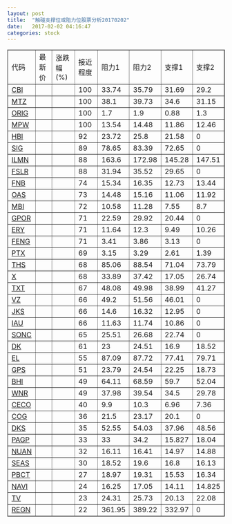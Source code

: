 ```yaml
---
layout: post
title:  "触碰支撑位或阻力位股票分析20170202"
date:   2017-02-02 04:16:47
categories: stock
---
```

<script type="text/javascript">
var stockList = []
stockList.push('gb_cbi');
stockList.push('gb_mtz');
stockList.push('gb_orig');
stockList.push('gb_mpw');
stockList.push('gb_hbi');
stockList.push('gb_sig');
stockList.push('gb_ilmn');
stockList.push('gb_fslr');
stockList.push('gb_fnb');
stockList.push('gb_oas');
stockList.push('gb_mbi');
stockList.push('gb_gpor');
stockList.push('gb_ery');
stockList.push('gb_feng');
stockList.push('gb_ptx');
stockList.push('gb_ths');
stockList.push('gb_x');
stockList.push('gb_txt');
stockList.push('gb_vz');
stockList.push('gb_jks');
stockList.push('gb_iau');
stockList.push('gb_sonc');
stockList.push('gb_dk');
stockList.push('gb_el');
stockList.push('gb_gps');
stockList.push('gb_bhi');
stockList.push('gb_wnr');
stockList.push('gb_ceco');
stockList.push('gb_cog');
stockList.push('gb_dks');
stockList.push('gb_pagp');
stockList.push('gb_nuan');
stockList.push('gb_seas');
stockList.push('gb_pbct');
stockList.push('gb_navi');
stockList.push('gb_tv');
stockList.push('gb_regn');
</script>
<table border="1">
 <tr>
 <td>代码</td>
 <td>最新价</td>
 <td>涨跌幅(%)</td>
 <td>接近程度</td>
 <td>阻力1</td>
 <td>阻力2</td>
 <td>支撑1</td>
 <td>支撑2</td>
</tr>
  <tr id="cbi" class="red">
  <td><a href="http://stock.finance.sina.com.cn/usstock/quotes/CBI.html" target="_blank">CBI</a></td><td></td><td></td><td>100</td><td>33.74</td><td>35.79</td><td>31.69</td><td>29.2</td></tr>
  <tr id="mtz" class="red">
  <td><a href="http://stock.finance.sina.com.cn/usstock/quotes/MTZ.html" target="_blank">MTZ</a></td><td></td><td></td><td>100</td><td>38.1</td><td>39.73</td><td>34.6</td><td>31.15</td></tr>
  <tr id="orig" class="green">
  <td><a href="http://stock.finance.sina.com.cn/usstock/quotes/ORIG.html" target="_blank">ORIG</a></td><td></td><td></td><td>100</td><td>1.7</td><td>1.9</td><td>0.88</td><td>1.3</td></tr>
  <tr id="mpw" class="green">
  <td><a href="http://stock.finance.sina.com.cn/usstock/quotes/MPW.html" target="_blank">MPW</a></td><td></td><td></td><td>100</td><td>13.54</td><td>14.48</td><td>11.86</td><td>12.46</td></tr>
  <tr id="hbi" class="red">
  <td><a href="http://stock.finance.sina.com.cn/usstock/quotes/HBI.html" target="_blank">HBI</a></td><td></td><td></td><td>92</td><td>23.72</td><td>25.8</td><td>21.58</td><td>0</td></tr>
  <tr id="sig" class="red">
  <td><a href="http://stock.finance.sina.com.cn/usstock/quotes/SIG.html" target="_blank">SIG</a></td><td></td><td></td><td>89</td><td>78.65</td><td>83.39</td><td>72.65</td><td>0</td></tr>
  <tr id="ilmn" class="red">
  <td><a href="http://stock.finance.sina.com.cn/usstock/quotes/ILMN.html" target="_blank">ILMN</a></td><td></td><td></td><td>88</td><td>163.6</td><td>172.98</td><td>145.28</td><td>147.51</td></tr>
  <tr id="fslr" class="red">
  <td><a href="http://stock.finance.sina.com.cn/usstock/quotes/FSLR.html" target="_blank">FSLR</a></td><td></td><td></td><td>88</td><td>31.94</td><td>35.52</td><td>29.65</td><td>0</td></tr>
  <tr id="fnb" class="red">
  <td><a href="http://stock.finance.sina.com.cn/usstock/quotes/FNB.html" target="_blank">FNB</a></td><td></td><td></td><td>74</td><td>15.34</td><td>16.35</td><td>12.73</td><td>13.44</td></tr>
  <tr id="oas" class="red">
  <td><a href="http://stock.finance.sina.com.cn/usstock/quotes/OAS.html" target="_blank">OAS</a></td><td></td><td></td><td>73</td><td>14.48</td><td>15.16</td><td>11.06</td><td>11.92</td></tr>
  <tr id="mbi" class="red">
  <td><a href="http://stock.finance.sina.com.cn/usstock/quotes/MBI.html" target="_blank">MBI</a></td><td></td><td></td><td>72</td><td>10.58</td><td>11.28</td><td>7.55</td><td>8.7</td></tr>
  <tr id="gpor" class="green">
  <td><a href="http://stock.finance.sina.com.cn/usstock/quotes/GPOR.html" target="_blank">GPOR</a></td><td></td><td></td><td>71</td><td>22.59</td><td>29.92</td><td>20.44</td><td>0</td></tr>
  <tr id="ery" class="green">
  <td><a href="http://stock.finance.sina.com.cn/usstock/quotes/ERY.html" target="_blank">ERY</a></td><td></td><td></td><td>71</td><td>11.64</td><td>12.3</td><td>9.49</td><td>10.26</td></tr>
  <tr id="feng" class="red">
  <td><a href="http://stock.finance.sina.com.cn/usstock/quotes/FENG.html" target="_blank">FENG</a></td><td></td><td></td><td>71</td><td>3.41</td><td>3.86</td><td>3.13</td><td>0</td></tr>
  <tr id="ptx" class="red">
  <td><a href="http://stock.finance.sina.com.cn/usstock/quotes/PTX.html" target="_blank">PTX</a></td><td></td><td></td><td>69</td><td>3.15</td><td>3.29</td><td>2.61</td><td>1.39</td></tr>
  <tr id="ths" class="green">
  <td><a href="http://stock.finance.sina.com.cn/usstock/quotes/THS.html" target="_blank">THS</a></td><td></td><td></td><td>68</td><td>85.06</td><td>88.54</td><td>71.04</td><td>73.79</td></tr>
  <tr id="x" class="red">
  <td><a href="http://stock.finance.sina.com.cn/usstock/quotes/X.html" target="_blank">X</a></td><td></td><td></td><td>68</td><td>33.89</td><td>37.42</td><td>17.05</td><td>26.74</td></tr>
  <tr id="txt" class="red">
  <td><a href="http://stock.finance.sina.com.cn/usstock/quotes/TXT.html" target="_blank">TXT</a></td><td></td><td></td><td>67</td><td>48.08</td><td>49.98</td><td>38.99</td><td>41.27</td></tr>
  <tr id="vz" class="red">
  <td><a href="http://stock.finance.sina.com.cn/usstock/quotes/VZ.html" target="_blank">VZ</a></td><td></td><td></td><td>66</td><td>49.2</td><td>51.56</td><td>46.01</td><td>0</td></tr>
  <tr id="jks" class="red">
  <td><a href="http://stock.finance.sina.com.cn/usstock/quotes/JKS.html" target="_blank">JKS</a></td><td></td><td></td><td>66</td><td>14.6</td><td>16.32</td><td>12.95</td><td>0</td></tr>
  <tr id="iau" class="green">
  <td><a href="http://stock.finance.sina.com.cn/usstock/quotes/IAU.html" target="_blank">IAU</a></td><td></td><td></td><td>66</td><td>11.63</td><td>11.74</td><td>10.86</td><td>0</td></tr>
  <tr id="sonc" class="red">
  <td><a href="http://stock.finance.sina.com.cn/usstock/quotes/SONC.html" target="_blank">SONC</a></td><td></td><td></td><td>65</td><td>25.51</td><td>26.68</td><td>22.74</td><td>0</td></tr>
  <tr id="dk" class="red">
  <td><a href="http://stock.finance.sina.com.cn/usstock/quotes/DK.html" target="_blank">DK</a></td><td></td><td></td><td>61</td><td>23</td><td>24.51</td><td>16.9</td><td>18.52</td></tr>
  <tr id="el" class="green">
  <td><a href="http://stock.finance.sina.com.cn/usstock/quotes/EL.html" target="_blank">EL</a></td><td></td><td></td><td>55</td><td>87.09</td><td>87.72</td><td>77.41</td><td>79.71</td></tr>
  <tr id="gps" class="green">
  <td><a href="http://stock.finance.sina.com.cn/usstock/quotes/GPS.html" target="_blank">GPS</a></td><td></td><td></td><td>51</td><td>23.79</td><td>24.54</td><td>22.25</td><td>18.73</td></tr>
  <tr id="bhi" class="red">
  <td><a href="http://stock.finance.sina.com.cn/usstock/quotes/BHI.html" target="_blank">BHI</a></td><td></td><td></td><td>49</td><td>64.11</td><td>68.59</td><td>59.7</td><td>52.04</td></tr>
  <tr id="wnr" class="green">
  <td><a href="http://stock.finance.sina.com.cn/usstock/quotes/WNR.html" target="_blank">WNR</a></td><td></td><td></td><td>49</td><td>37.98</td><td>39.54</td><td>34.5</td><td>29.78</td></tr>
  <tr id="ceco" class="red">
  <td><a href="http://stock.finance.sina.com.cn/usstock/quotes/CECO.html" target="_blank">CECO</a></td><td></td><td></td><td>40</td><td>9.9</td><td>10.3</td><td>6.96</td><td>7.36</td></tr>
  <tr id="cog" class="red">
  <td><a href="http://stock.finance.sina.com.cn/usstock/quotes/COG.html" target="_blank">COG</a></td><td></td><td></td><td>36</td><td>21.5</td><td>23.17</td><td>20.1</td><td>0</td></tr>
  <tr id="dks" class="red">
  <td><a href="http://stock.finance.sina.com.cn/usstock/quotes/DKS.html" target="_blank">DKS</a></td><td></td><td></td><td>35</td><td>52.55</td><td>54.03</td><td>37.96</td><td>48.56</td></tr>
  <tr id="pagp" class="red">
  <td><a href="http://stock.finance.sina.com.cn/usstock/quotes/PAGP.html" target="_blank">PAGP</a></td><td></td><td></td><td>33</td><td>33</td><td>34.2</td><td>15.827</td><td>18.04</td></tr>
  <tr id="nuan" class="red">
  <td><a href="http://stock.finance.sina.com.cn/usstock/quotes/NUAN.html" target="_blank">NUAN</a></td><td></td><td></td><td>32</td><td>16.11</td><td>16.41</td><td>14.97</td><td>14.88</td></tr>
  <tr id="seas" class="red">
  <td><a href="http://stock.finance.sina.com.cn/usstock/quotes/SEAS.html" target="_blank">SEAS</a></td><td></td><td></td><td>30</td><td>18.52</td><td>19.6</td><td>16.8</td><td>16.13</td></tr>
  <tr id="pbct" class="red">
  <td><a href="http://stock.finance.sina.com.cn/usstock/quotes/PBCT.html" target="_blank">PBCT</a></td><td></td><td></td><td>27</td><td>18.97</td><td>19.31</td><td>15.53</td><td>16.34</td></tr>
  <tr id="navi" class="green">
  <td><a href="http://stock.finance.sina.com.cn/usstock/quotes/NAVI.html" target="_blank">NAVI</a></td><td></td><td></td><td>24</td><td>16.25</td><td>17.05</td><td>14.11</td><td>14.825</td></tr>
  <tr id="tv" class="green">
  <td><a href="http://stock.finance.sina.com.cn/usstock/quotes/TV.html" target="_blank">TV</a></td><td></td><td></td><td>23</td><td>24.31</td><td>25.73</td><td>20.13</td><td>22.08</td></tr>
  <tr id="regn" class="green">
  <td><a href="http://stock.finance.sina.com.cn/usstock/quotes/REGN.html" target="_blank">REGN</a></td><td></td><td></td><td>22</td><td>361.95</td><td>389.22</td><td>332.97</td><td>0</td></tr>
</table>
